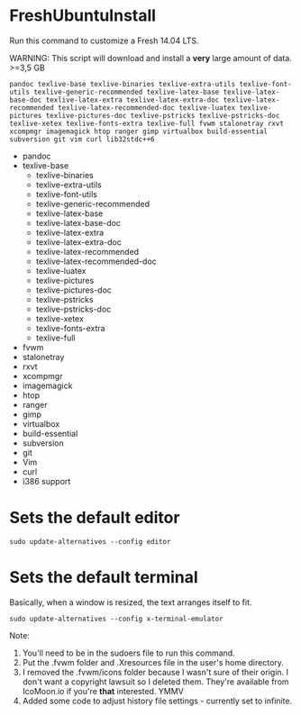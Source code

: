 FreshUbuntuInstall
==================

Run this command to customize a Fresh 14.04 LTS.

WARNING: This script will download and install a **very** large amount of data. >=3,5 GB

    pandoc texlive-base texlive-binaries texlive-extra-utils texlive-font-utils texlive-generic-recommended texlive-latex-base texlive-latex-base-doc texlive-latex-extra texlive-latex-extra-doc texlive-latex-recommended texlive-latex-recommended-doc texlive-luatex texlive-pictures texlive-pictures-doc texlive-pstricks texlive-pstricks-doc texlive-xetex texlive-fonts-extra texlive-full fvwm stalonetray rxvt xcompmgr imagemagick htop ranger gimp virtualbox build-essential subversion git vim curl lib32stdc++6

* pandoc
* texlive-base
    + texlive-binaries
    + texlive-extra-utils
    + texlive-font-utils
    + texlive-generic-recommended
    + texlive-latex-base
    + texlive-latex-base-doc
    + texlive-latex-extra
    + texlive-latex-extra-doc
    + texlive-latex-recommended
    + texlive-latex-recommended-doc
    + texlive-luatex
    + texlive-pictures
    + texlive-pictures-doc
    + texlive-pstricks
    + texlive-pstricks-doc
    + texlive-xetex
    + texlive-fonts-extra
    + texlive-full
* fvwm
* stalonetray
* rxvt
* xcompmgr
* imagemagick
* htop
* ranger
* gimp
* virtualbox
* build-essential
* subversion
* git
* Vim
* curl
* i386 support 

# Sets the default editor
    sudo update-alternatives --config editor

# Sets the default terminal 

Basically, when a window is resized, the text arranges itself to fit.

    sudo update-alternatives --config x-terminal-emulator


Note:

1. You'll need to be in the sudoers file to run this command.
1. Put the .fvwm folder and .Xresources file in the user's home directory.
1. I removed the .fvwm/icons folder because I wasn't sure of their origin. I don't want a copyright lawsuit so I deleted them. They're available from IcoMoon.io if you're **that** interested. YMMV
1. Added some code to adjust history file settings - currently set to infinite.
